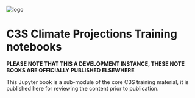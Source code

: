 ![logo](https://climate.copernicus.eu/sites/default/files/custom-uploads/branding/LogoLine_horizon_EC_Cop_ECMWF.png)

# C3S Climate Projections Training notebooks

**PLEASE NOTE THAT THIS A DEVELOPMENT INSTANCE, THESE NOTE BOOKS ARE OFFICIALLY PUBLISHED ELSEWHERE**

This Jupyter book is a sub-module of the core C3S training material, it is published here for reviewing the
content prior to publication.
